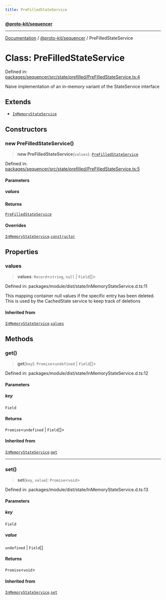 ```yaml
---
title: PreFilledStateService
---
```


[**@proto-kit/sequencer**](../README.md)

***

[Documentation](../../../README.md) / [@proto-kit/sequencer](../README.md) / PreFilledStateService

# Class: PreFilledStateService

Defined in: [packages/sequencer/src/state/prefilled/PreFilledStateService.ts:4](https://github.com/proto-kit/framework/blob/4d6b3b6da51b3edee0fbf25ce72c1f59ec61e891/packages/sequencer/src/state/prefilled/PreFilledStateService.ts#L4)

Naive implementation of an in-memory variant of the StateService interface

## Extends

- [`InMemoryStateService`](../../module/classes/InMemoryStateService.md)

## Constructors

### new PreFilledStateService()

> **new PreFilledStateService**(`values`): [`PreFilledStateService`](PreFilledStateService.md)

Defined in: [packages/sequencer/src/state/prefilled/PreFilledStateService.ts:5](https://github.com/proto-kit/framework/blob/4d6b3b6da51b3edee0fbf25ce72c1f59ec61e891/packages/sequencer/src/state/prefilled/PreFilledStateService.ts#L5)

#### Parameters

##### values

#### Returns

[`PreFilledStateService`](PreFilledStateService.md)

#### Overrides

[`InMemoryStateService`](../../module/classes/InMemoryStateService.md).[`constructor`](../../module/classes/InMemoryStateService.md#constructors)

## Properties

### values

> **values**: `Record`\<`string`, `null` \| `Field`[]\>

Defined in: packages/module/dist/state/InMemoryStateService.d.ts:11

This mapping container null values if the specific entry has been deleted.
This is used by the CachedState service to keep track of deletions

#### Inherited from

[`InMemoryStateService`](../../module/classes/InMemoryStateService.md).[`values`](../../module/classes/InMemoryStateService.md#values)

## Methods

### get()

> **get**(`key`): `Promise`\<`undefined` \| `Field`[]\>

Defined in: packages/module/dist/state/InMemoryStateService.d.ts:12

#### Parameters

##### key

`Field`

#### Returns

`Promise`\<`undefined` \| `Field`[]\>

#### Inherited from

[`InMemoryStateService`](../../module/classes/InMemoryStateService.md).[`get`](../../module/classes/InMemoryStateService.md#get)

***

### set()

> **set**(`key`, `value`): `Promise`\<`void`\>

Defined in: packages/module/dist/state/InMemoryStateService.d.ts:13

#### Parameters

##### key

`Field`

##### value

`undefined` | `Field`[]

#### Returns

`Promise`\<`void`\>

#### Inherited from

[`InMemoryStateService`](../../module/classes/InMemoryStateService.md).[`set`](../../module/classes/InMemoryStateService.md#set)
